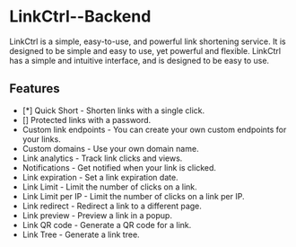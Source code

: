 # LinkCtrl--Backend

LinkCtrl is a simple, easy-to-use, and powerful link shortening service.
It is designed to be simple and easy to use, yet powerful and flexible.
LinkCtrl has a simple and intuitive interface, and is designed to be easy to use.

## Features

- [*] Quick Short - Shorten links with a single click.
- [] Protected links with a password.
- Custom link endpoints - You can create your own custom endpoints for your links.
- Custom domains - Use your own domain name.
- Link analytics - Track link clicks and views.
- Notifications - Get notified when your link is clicked.
- Link expiration - Set a link expiration date.
- Link Limit - Limit the number of clicks on a link.
- Link Limit per IP - Limit the number of clicks on a link per IP.
- Link redirect - Redirect a link to a different page.
- Link preview - Preview a link in a popup.
- Link QR code - Generate a QR code for a link.
- Link Tree - Generate a link tree.